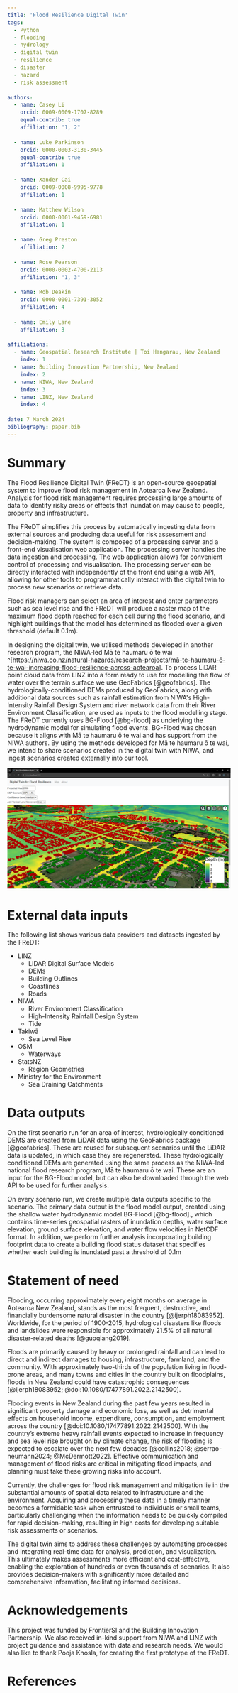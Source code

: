 ```yaml
---
title: 'Flood Resilience Digital Twin'
tags:
  - Python
  - flooding
  - hydrology
  - digital twin
  - resilience
  - disaster
  - hazard
  - risk assessment

authors:
  - name: Casey Li
    orcid: 0009-0009-1707-8289
    equal-contrib: true 
    affiliation: "1, 2"

  - name: Luke Parkinson
    orcid: 0000-0003-3130-3445
    equal-contrib: true 
    affiliation: 1
    
  - name: Xander Cai
    orcid: 0009-0008-9995-9778
    affiliation: 1

  - name: Matthew Wilson
    orcid: 0000-0001-9459-6981
    affiliation: 1
    
  - name: Greg Preston
    affiliation: 2
    
  - name: Rose Pearson
    orcid: 0000-0002-4700-2113
    affiliation: "1, 3"
    
  - name: Rob Deakin
    orcid: 0000-0001-7391-3052
    affiliation: 4
  
  - name: Emily Lane
    affiliation: 3
    
affiliations:
  - name: Geospatial Research Institute | Toi Hangarau, New Zealand
    index: 1
  - name: Building Innovation Partnership, New Zealand
    index: 2
  - name: NIWA, New Zealand
    index: 3
  - name: LINZ, New Zealand
    index: 4

date: 7 March 2024
bibliography: paper.bib
---
```


# Summary
The Flood Resilience Digital Twin (FReDT) is an open-source geospatial system to improve flood risk management in Aotearoa New Zealand. Analysis for flood risk management requires processing large amounts of data to identify risky areas or effects that inundation may cause to people, property and infrastructure.

The FReDT simplifies this process by automatically ingesting data from external sources and producing data useful for risk assessment and decision-making. The system is composed of a processing server and a front-end visualisation web application. The processing server handles the data ingestion and processing. The web application allows for convenient control of processing and visualisation. The processing server can be directly interacted with independently of the front end using a web API, allowing for other tools to programmatically interact with the digital twin to process new scenarios or retrieve data.

Flood risk managers can select an area of interest and enter parameters such as sea level rise and the FReDT will produce a raster map of the maximum flood depth reached for each cell during the flood scenario, and highlight buildings that the model has determined as flooded over a given threshold (default 0.1m).

In designing the digital twin, we utilised methods developed in another research program, the NIWA-led Mā te haumaru ō te wai ^[https://niwa.co.nz/natural-hazards/research-projects/mā-te-haumaru-ō-te-wai-increasing-flood-resilience-across-aotearoa]. To process LiDAR point cloud data from LINZ into a form ready to use for modelling the flow of water over the terrain surface we use GeoFabrics [@geofabrics]. The hydrologically-conditioned DEMs produced by GeoFabrics, along with additional data sources such as rainfall estimation from NIWA's High-Intensity Rainfall Design System and river network data from their River Environment Classification, are used as inputs to the flood modelling stage. The FReDT currently uses BG-Flood [@bg-flood] as underlying the hydrodynamic model for simulating flood events. BG-Flood was chosen because it aligns with Mā te haumaru ō te wai and has support from the NIWA authors. By using the methods developed for Mā te haumaru ō te wai, we intend to share scenarios created in the digital twin with NIWA, and ingest scenarios created externally into our tool.


![Screenshot of a FReDT scenario, showing flooded areas with buildings highlighted in red if they are inundated.](Capture2024.png)


# External data inputs
The following list shows various data providers and datasets ingested by the FReDT:

* LINZ
    * LiDAR Digital Surface Models
    * DEMs
    * Building Outlines
    * Coastlines
    * Roads
* NIWA
    * River Environment Classification
    * High-Intensity Rainfall Design System
    * Tide
* Takiwā
    * Sea Level Rise
* OSM
    * Waterways
* StatsNZ
    * Region Geometries
* Ministry for the Environment
    * Sea Draining Catchments

# Data outputs
On the first scenario run for an area of interest, hydrologically conditioned DEMS are created from LiDAR data using the GeoFabrics package [@geofabrics]. These are reused for subsequent scenarios until the LiDAR data is updated, in which case they are regenerated. These hydrologically conditioned DEMs are generated using the same process as the NIWA-led national flood research program, Mā te haumaru ō te wai. These are an input for the BG-Flood model, but can also be downloaded through the web API to be used for further analysis.

On every scenario run, we create multiple data outputs specific to the scenario. The primary data output is the flood model output, created using the shallow water hydrodynamic model BG-Flood [@bg-flood]., which contains time-series geospatial rasters of inundation depths, water surface elevation, ground surface elevation, and water flow velocities in NetCDF format. In addition, we perform further analysis incorporating building footprint data to create a building flood status dataset that specifies whether each building is inundated past a threshold of 0.1m


# Statement of need
Flooding, occurring approximately every eight months on average in Aotearoa New Zealand, stands as the most frequent, destructive, and financially burdensome natural disaster in the country [@ijerph18083952]. Worldwide, for the period of 1900-2015, hydrological disasters like floods and landslides were responsible for approximately 21.5% of all natural disaster-related deaths [@guoqiang2019]. 

Floods are primarily caused by heavy or prolonged rainfall and can lead to direct and indirect damages to housing, infrastructure, farmland, and the community. With approximately two-thirds of the population living in flood-prone areas, and many towns and cities in the country built on floodplains, floods in New Zealand could have catastrophic consequences [@ijerph18083952; @doi:10.1080/17477891.2022.2142500].

Flooding events in New Zealand during the past few years resulted in significant property damage and economic loss, as well as detrimental effects on household income, expenditure, consumption, and employment across the country [@doi:10.1080/17477891.2022.2142500]. With the country’s extreme heavy rainfall events expected to increase in frequency and sea level rise brought on by climate change, the risk of flooding is expected to escalate over the next few decades [@collins2018; @serrao-neumann2024; @McDermott2022]. Effective communication and management of flood risks are critical in mitigating flood impacts, and planning must take these growing risks into account.

Currently, the challenges for flood risk management and mitigation lie in the substantial amounts of spatial data related to infrastructure and the environment. Acquiring and processing these data in a timely manner becomes a formidable task when entrusted to individuals or small teams, particularly challenging when the information needs to be quickly compiled for rapid decision-making, resulting in high costs for developing suitable risk assessments or scenarios.


The digital twin aims to address these challenges by automating processes and integrating real-time data for analysis, prediction, and visualization. This ultimately makes assessments more efficient and cost-effective, enabling the exploration of hundreds or even thousands of scenarios. It also provides decision-makers with significantly more detailed and comprehensive information, facilitating informed decisions.


# Acknowledgements
This project was funded by FrontierSI and the Building Innovation Partnership.
We also received in-kind support from NIWA and LINZ with project guidance and assistance with data and research needs.
We would also like to thank Pooja Khosla, for creating the first prototype of the FReDT.


# References
